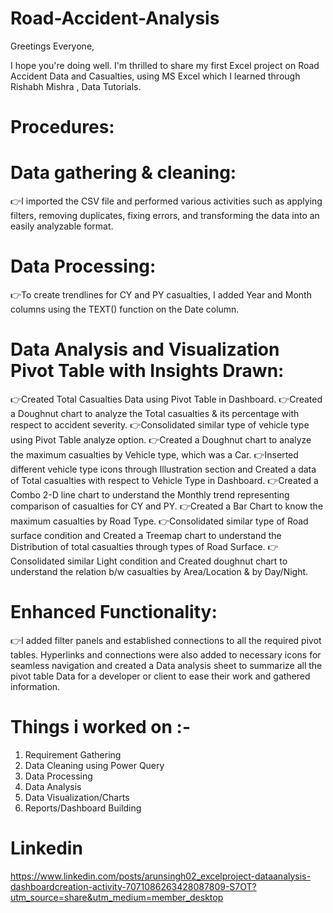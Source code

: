 # Road-Accident-Analysis

Greetings Everyone,

I hope you're doing well. I'm thrilled to share my first Excel project on Road Accident Data and Casualties, using MS Excel which I learned through Rishabh Mishra , Data Tutorials.

# Procedures:

# Data gathering & cleaning:
👉I imported the CSV file and performed various activities such as applying filters, removing duplicates, fixing errors, and transforming the data into an easily analyzable format.

# Data Processing:
👉To create trendlines for CY and PY casualties, I added Year and Month columns using the TEXT() function on the Date column.

# Data Analysis and Visualization Pivot Table with Insights Drawn:
👉Created Total Casualties Data using Pivot Table in Dashboard.
👉Created a Doughnut chart to analyze the Total casualties & its percentage with respect to accident severity.
👉Consolidated similar type of vehicle type using Pivot Table analyze option.
👉Created a Doughnut chart to analyze the maximum casualties by Vehicle type, which was a Car.
👉Inserted different vehicle type icons through Illustration section and Created a data of Total casualties with respect to Vehicle Type in Dashboard.
👉Created a Combo 2-D line chart to understand the Monthly trend representing comparison of casualties for CY and PY.
👉Created a Bar Chart to know the maximum casualties by Road Type.
👉Consolidated similar type of Road surface condition and Created a Treemap chart to understand the Distribution of total casualties through types of Road Surface.
👉Consolidated similar Light condition and Created doughnut chart to understand the relation b/w casualties by Area/Location & by Day/Night.

# Enhanced Functionality:
👉I added filter panels and established connections to all the required pivot tables. Hyperlinks and connections were also added to necessary icons for seamless navigation and created a Data analysis sheet to summarize all the pivot table Data for a developer or client to ease their work and gathered information.

# Things i worked on :-
1. Requirement Gathering
2. Data Cleaning using Power Query
3. Data Processing
4. Data Analysis
5. Data Visualization/Charts
6. Reports/Dashboard Building

# Linkedin
https://www.linkedin.com/posts/arunsingh02_excelproject-dataanalysis-dashboardcreation-activity-7071086263428087809-S7OT?utm_source=share&utm_medium=member_desktop
